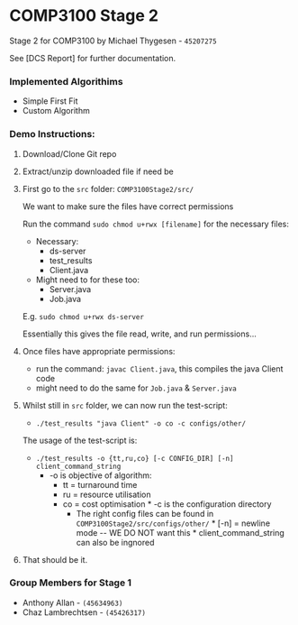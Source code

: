 # COMP3100 Stage 2
Stage 2 for COMP3100 by Michael Thygesen - `45207275`

See [DCS Report] for further documentation.

### Implemented Algorithims
- Simple First Fit
- Custom Algorithm

### Demo Instructions:

1. Download/Clone Git repo

3. Extract/unzip downloaded file if need be

4. First go to the `src` folder: `COMP3100Stage2/src/` 


    We want to make sure the files have correct permissions 
    
    
      Run the command `sudo chmod u+rwx [filename]` for the necessary files:
      
      * Necessary:
        * ds-server
        * test_results
        * Client.java
      * Might need to for these too: 
           * Server.java
           * Job.java
            
       
      E.g. `sudo chmod u+rwx ds-server` 


      Essentially this gives the file read, write, and run permissions...
   
        
5. Once files have appropriate permissions:

    - run the command: `javac Client.java`, this compiles the java Client code
    - might need to do the same for `Job.java` & `Server.java`
    
6. Whilst still in `src` folder, we can now run the test-script:
    * `./test_results "java Client" -o co -c configs/other/`
    
    The usage of the test-script is:
    * `./test_results -o {tt,ru,co} [-c CONFIG_DIR] [-n] client_command_string`
         * -o is objective of algorithm: 
            * tt = turnaround time
            * ru = resource utilisation
            * co = cost optimisation
          * -c is the configuration directory
                * The right config files can be found in `COMP3100Stage2/src/configs/other/` 
          * [-n] = newline mode -- WE DO NOT want this
          * client_command_string can also be ingnored


7. That should be it.

 
### Group Members for Stage 1
- Anthony Allan - ` (45634963) `
- Chaz Lambrechtsen - `(45426317)`

